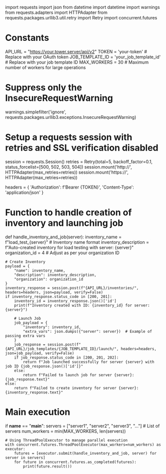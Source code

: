 import requests
import json
from datetime import datetime
import warnings
from requests.adapters import HTTPAdapter
from requests.packages.urllib3.util.retry import Retry
import concurrent.futures

# Constants
API_URL = "https://your.tower.server/api/v2"
TOKEN = 'your-token'  # Replace with your OAuth token
JOB_TEMPLATE_ID = 'your_job_template_id'  # Replace with your job template ID
MAX_WORKERS = 30  # Maximum number of workers for large operations

# Suppress only the InsecureRequestWarning
warnings.simplefilter('ignore', requests.packages.urllib3.exceptions.InsecureRequestWarning)

# Setup a requests session with retries and SSL verification disabled
session = requests.Session()
retries = Retry(total=5, backoff_factor=0.1, status_forcelist=[500, 502, 503, 504])
session.mount('http://', HTTPAdapter(max_retries=retries))
session.mount('https://', HTTPAdapter(max_retries=retries))

headers = {
    'Authorization': f'Bearer {TOKEN}',
    'Content-Type': 'application/json'
}

# Function to handle creation of inventory and launching job
def handle_inventory_and_job(server):
    inventory_name = f"load_test_{server}"  # Inventory name format
    inventory_description = f"Auto-created inventory for load testing with server: {server}"
    organization_id = 4  # Adjust as per your organization ID

    # Create Inventory
    payload = {
        "name": inventory_name,
        "description": inventory_description,
        "organization": organization_id
    }
    inventory_response = session.post(f"{API_URL}/inventories/", headers=headers, json=payload, verify=False)
    if inventory_response.status_code in [200, 201]:
        inventory_id = inventory_response.json()['id']
        print(f"Inventory created with ID: {inventory_id} for server: {server}")

        # Launch Job
        job_payload = {
            "inventory": inventory_id,
            "extra_vars": json.dumps({"server": server})  # Example of passing extra vars
        }
        job_response = session.post(f"{API_URL}/job_templates/{JOB_TEMPLATE_ID}/launch/", headers=headers, json=job_payload, verify=False)
        if job_response.status_code in [200, 201, 202]:
            return f"Job launched successfully for server {server} with job ID {job_response.json()['id']}"
        else:
            return f"Failed to launch job for server {server}: {job_response.text}"
    else:
        return f"Failed to create inventory for server {server}: {inventory_response.text}"

# Main execution
if __name__ == "__main__":
    servers = ["server1", "server2", "server3", "..."]  # List of servers
    num_workers = min(MAX_WORKERS, len(servers))

    # Using ThreadPoolExecutor to manage parallel execution
    with concurrent.futures.ThreadPoolExecutor(max_workers=num_workers) as executor:
        futures = [executor.submit(handle_inventory_and_job, server) for server in servers]
        for future in concurrent.futures.as_completed(futures):
            print(future.result())
